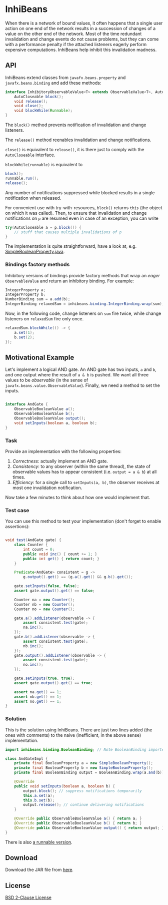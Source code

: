 InhiBeans
=========

When there is a network of bound values, it often happens that a single user action on one end of the network results in a succession of changes of a value on the other end of the network. Most of the time redundant invalidation and change events do not cause problems, but they can come with a performance penalty if the attached listeners eagerly perform expensive computations. InhiBeans help inhibit this invalidation madness.


API
---

InhiBeans extend classes from `javafx.beans.property` and `javafx.beans.binding` and add these methods:

```java
interface InhibitoryObservableValue<T> extends ObservableValue<T>, AutoCloseable {
    AutoCloseable block();
    void release();
    void close();
    void blockWhile(Runnable);
}
```

The `block()` method prevents notification of invalidation and change listeners.

The `release()` method reenables invalidation and change notifications.

`close()` is equivalent to `release()`, it is there just to comply with the `AutoCloseable` interface.

`blockWhile(runnable)` is equivalent to
```java
block();
runnable.run();
release();
```

Any number of notifications suppressed while blocked results in a single notification when released.

For convenient use with try-with-resources, `block()` returns `this` (the object on which it was called). Then, to ensure that invalidation and change notifications on `p` are resumed even in case of an exception, you can write
```java
try(AutoCloseable a = p.block()) {
    // stuff that causes multiple invalidations of p
}
```

The implementation is quite straightforward, have a look at, e.g. [SimpleBooleanProperty.java](https://github.com/TomasMikula/InhiBeans/blob/master/src/main/java/inhibeans/property/SimpleBooleanProperty.java).


### Bindings factory methods ###

Inhibitory versions of bindings provide factory methods that wrap an _eager_ `ObservableValue` and return an inhibitory binding. For example:
```java
IntegerProperty a;
IntegerProperty b;
NumberBinding sum = a.add(b);
IntegerBinding relaxedSum = inhibeans.binding.IntegerBinding.wrap(sum);
```
Now, in the following code, change listeners on `sum` fire twice, while change listeners on `relaxedSum` fire only once.
```java
relaxedSum.blockWhile(() -> {
    a.set(1);
    b.set(2);
});
```


Motivational Example
--------------------

Let's implement a logical AND gate. An AND gate has two inputs, `a` and `b`, and one output where the result of `a & b` is pushed. We want all three values to be _observable_ (in the sense of `javafx.beans.value.ObservableValue`). Finally, we need a method to set the inputs.

```java

interface AndGate {
    ObservableBooleanValue a();
    ObservableBooleanValue b();
    ObservableBooleanValue output();
    void setInputs(boolean a, boolean b);
}
```

### Task ###

Provide an implementation with the following properties:
  1. _Correctness_: actually implement an AND gate.
  2. _Consistency_: to any observer (within the same thread), the state of observable values has to appear consistent (i.e. `output = a & b`) at all times.
  3. _Efficiency_: for a single call to `setInputs(a, b)`, the observer receives at most one invalidation notification.

Now take a few minutes to think about how one would implement that.


### Test case ###

You can use this method to test your implementation (don't forget to enable assertions):

```java

void test(AndGate gate) {
    class Counter {
        int count = 0;
        public void inc() { count += 1; }
        public int get() { return count; }
    }

    Predicate<AndGate> consistent = g ->
        g.output().get() == (g.a().get() && g.b().get());

    gate.setInputs(false, false);
    assert gate.output().get() == false;

    Counter na = new Counter();
    Counter nb = new Counter();
    Counter no = new Counter();

    gate.a().addListener(observable -> {
        assert consistent.test(gate);
        na.inc();
    });
    gate.b().addListener(observable -> {
        assert consistent.test(gate);
        nb.inc();
    });
    gate.output().addListener(observable -> {
        assert consistent.test(gate);
        no.inc();
    });

    gate.setInputs(true, true);
    assert gate.output().get() == true;

    assert na.get() == 1;
    assert nb.get() == 1;
    assert no.get() == 1;
}
```

### Solution ###

This is the solution using InhiBeans. There are just two lines added (the ones with comments) to the naive (inefficient, in the above sense) implementation.

```java
import inhibeans.binding.BooleanBinding; // Note BooleanBinding imported from inhibeans.

class AndGateImpl {
    private final BooleanProperty a = new SimpleBooleanProperty();
    private final BooleanProperty b = new SimpleBooleanProperty();
    private final BooleanBinding output = BooleanBinding.wrap(a.and(b));

    @Override
    public void setInputs(boolean a, boolean b) {
        output.block(); // suppress notifications temporarily
        this.a.set(a);
        this.b.set(b);
        output.release(); // continue delivering notifications
    }

    @Override public ObservableBooleanValue a() { return a; }
    @Override public ObservableBooleanValue b() { return b; }
    @Override public ObservableBooleanValue output() { return output; }
}
```

There is also [a runnable version](https://github.com/TomasMikula/InhiBeans/blob/master/src/demo/java/inhibeans/demo/AndGateDemo.java).


Download
--------

Download the JAR file from [here](https://googledrive.com/host/0B4a5AnNnZhkbX0d4QUZXenRUaVE/).


License
-------

[BSD 2-Clause License](http://opensource.org/licenses/BSD-2-Clause)
